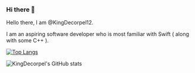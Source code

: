 ### Hi there 👋

<!--
**KingDecorpel12/KingDecorpel12** is a ✨ _special_ ✨ repository because its `README.md` (this file) appears on your GitHub profile.

Here are some ideas to get you started:

- 🔭 I’m currently working on ...
- 🌱 I’m currently learning ...
- 👯 I’m looking to collaborate on ...
- 🤔 I’m looking for help with ...
- 💬 Ask me about ...
- 📫 How to reach me: ...
- 😄 Pronouns: ...
- ⚡ Fun fact: ...
-->

Hello there, I am @KingDecorpel12.


I am an aspiring software developer who is most familiar with Swift ( along with some C++ ).

[![Top Langs](https://github-readme-stats.vercel.app/api/top-langs/?username=KingDecorpel12)](https://github.com/KingDecorpel12/github-readme-stats)

![KingDecorpel's GitHub stats](https://github-readme-stats.vercel.app/api?username=KingDecorpel12&show_icons=true&theme=dark)

